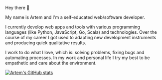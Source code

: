 Hey there 👋

My name is Artem and I'm a self-educated web/software developer.

I currently develop web apps and tools with various programming languages (like Python, JavaScript, Go, Scala) and technologies. Over the course of my career I got used to adapting new development instruments and producing quick qualitative results.

I work to do what I love, which is: solving problems, fixing bugs and automating processes. In my work and personal life I try my best to be empathetic and care about the environment. 

[![Artem's GitHub stats](https://github-readme-stats.vercel.app/api?username=postatum&count_private=true&custom_title=My%20Github%20Stats)](https://github.com/anuraghazra/github-readme-stats)
